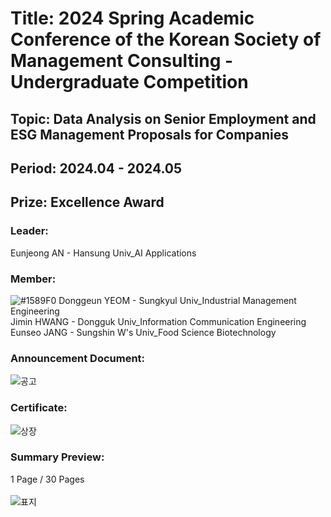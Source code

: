 # Title: 2024 Spring Academic Conference of the Korean Society of Management Consulting - Undergraduate Competition <br/>
## Topic: Data Analysis on Senior Employment and ESG Management Proposals for Companies <br/>
## Period: 2024.04 - 2024.05 <br/>
## Prize: Excellence Award<br/>
### Leader: <br/>
Eunjeong AN - Hansung Univ_AI Applications<br/>
### Member: <br/>
![#1589F0](https://placehold.co/15x15/1589F0/1589F0.png) Donggeun YEOM - Sungkyul Univ_Industrial Management Engineering <br/>
Jimin HWANG - Dongguk Univ_Information Communication Engineering <br/>
Eunseo JANG - Sungshin W's Univ_Food Science Biotechnology<br/>
### Announcement Document:<br/>
![공고](https://github.com/user-attachments/assets/8cf43997-32e1-4298-8443-8fa0fd3478c5)

### Certificate:<br/>
![상장](https://github.com/user-attachments/assets/23906e30-22dd-488a-bb7c-2646a886b694)

### Summary Preview:<br/>
1 Page / 30 Pages<br/>
<br/>
![표지](https://github.com/user-attachments/assets/40504d9e-fd73-4414-b578-7c4be1b86805)
